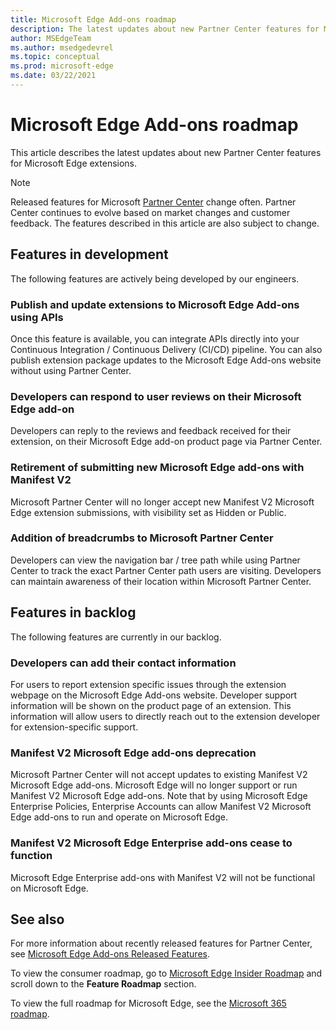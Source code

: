 ```yaml
---
title: Microsoft Edge Add-ons roadmap
description: The latest updates about new Partner Center features for Microsoft Edge extensions.
author: MSEdgeTeam
ms.author: msedgedevrel
ms.topic: conceptual
ms.prod: microsoft-edge
ms.date: 03/22/2021
---
```

# Microsoft Edge Add-ons roadmap

This article describes the latest updates about new Partner Center features for Microsoft Edge extensions.

> [!NOTE]
> Released features for Microsoft [Partner Center](https://partner.microsoft.com/dashboard/microsoftedge/) change often. Partner Center continues to evolve based on market changes and customer feedback.  The features described in this article are also subject to change.


<!-- ====================================================================== -->
## Features in development

The following features are actively being developed by our engineers.

### Publish and update extensions to Microsoft Edge Add-ons using APIs

Once this feature is available, you can integrate APIs directly into your Continuous Integration / Continuous Delivery (CI/CD) pipeline.  You can also publish extension package updates to the Microsoft Edge Add-ons website without using Partner Center.

### Developers can respond to user reviews on their Microsoft Edge add-on

Developers can reply to the reviews and feedback received for their extension, on their Microsoft Edge add-on product page via Partner Center.

### Retirement of submitting new Microsoft Edge add-ons with Manifest V2

Microsoft Partner Center will no longer accept new Manifest V2 Microsoft Edge extension submissions, with visibility set as Hidden or Public.

### Addition of breadcrumbs to Microsoft Partner Center

Developers can view the navigation bar / tree path while using Partner Center to track the exact Partner Center path users are visiting. Developers can maintain awareness of their location within Microsoft Partner Center.


<!-- ====================================================================== -->
## Features in backlog

The following features are currently in our backlog.

### Developers can add their contact information

For users to report extension specific issues through the extension webpage on the Microsoft Edge Add-ons website. Developer support information will be shown on the product page of an extension. This information will allow users to directly reach out to the extension developer for extension-specific support.

### Manifest V2 Microsoft Edge add-ons deprecation

Microsoft Partner Center will not accept updates to existing Manifest V2 Microsoft Edge add-ons.  Microsoft Edge will no longer support or run Manifest V2 Microsoft Edge add-ons. Note that by using Microsoft Edge Enterprise Policies, Enterprise Accounts can allow Manifest V2 Microsoft Edge add-ons to run and operate on Microsoft Edge.

### Manifest V2 Microsoft Edge Enterprise add-ons cease to function
Microsoft Edge Enterprise add-ons with Manifest V2 will not be functional on Microsoft Edge.


<!-- ====================================================================== -->
## See also

For more information about recently released features for Partner Center, see [Microsoft Edge Add-ons Released Features](released-features.md).

To view the consumer roadmap, go to [Microsoft Edge Insider Roadmap](https://www.microsoftedgeinsider.com/whats-next) and scroll down to the **Feature Roadmap** section. 

To view the full roadmap for Microsoft Edge, see the [Microsoft 365 roadmap](https://www.microsoft.com/microsoft-365/roadmap?filters=Microsoft%20Edge).
